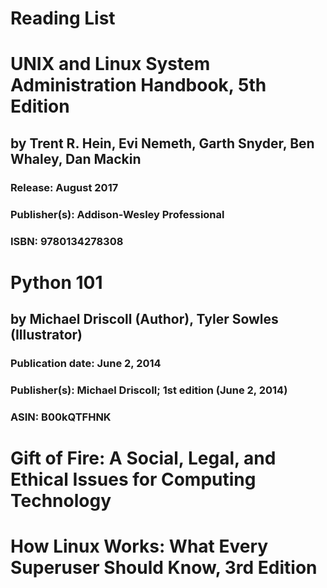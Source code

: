 <h1>Reading List</h1>

# UNIX and Linux System Administration Handbook, 5th Edition
## by Trent R. Hein, Evi Nemeth, Garth Snyder, Ben Whaley, Dan Mackin
### Release: August 2017
### Publisher(s): Addison-Wesley Professional
### ISBN: 9780134278308

# Python 101
## by Michael Driscoll (Author), Tyler Sowles (Illustrator)
### Publication date: June 2, 2014
### Publisher(s): Michael Driscoll; 1st edition (June 2, 2014)
### ASIN: B00kQTFHNK

# Gift of Fire: A Social, Legal, and Ethical Issues for Computing Technology

# How Linux Works: What Every Superuser Should Know, 3rd Edition


